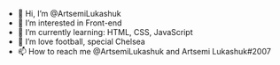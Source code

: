 - 👋 Hi, I’m @ArtsemiLukashuk
- 👀 I’m interested in Front-end
- 🌱 I’m currently learning: HTML, CSS, JavaScript
- 💞️ I’m love football, special Chelsea
- 📫 How to reach me @ArtsemiLukashuk and Artsemi Lukashuk#2007

<!---
ArtsemiLukashuk/ArtsemiLukashuk is a ✨ special ✨ repository because its `README.md` (this file) appears on your GitHub profile.
You can click the Preview link to take a look at your changes.
--->
